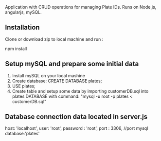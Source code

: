 Application with CRUD operations for managing Plate IDs.
Runs on Node.js, angularjs, mySQL.

## Installation
Clone or download zip to local machine and run :

npm install


## Setup mySQL and prepare some initial data

1. Install mySQL on your local mashine
2. Create database:  CREATE DATABASE plates;
3. USE plates;
3. Create table and setup some data by importing customerDB.sql into plates DATABASE with command: "mysql -u root -p plates < customerDB.sql"


## Database connection data located in server.js

host: 'localhost',
user: 'root',
password : 'root',
port : 3306, //port mysql
database:'plates'




